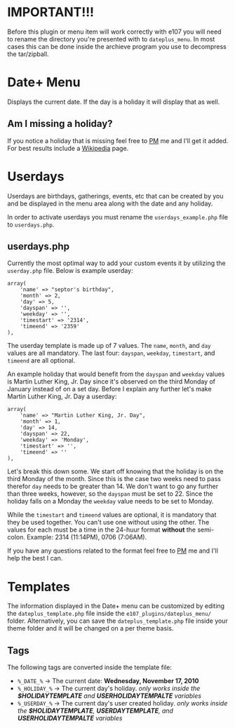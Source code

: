 
# IMPORTANT!!!

Before this plugin or menu item will work correctly with e107 you will need to rename the directory you're presented with to `dateplus_menu`. In most cases this can be done
inside the archieve program you use to decompress the tar/zipball.


# Date+ Menu

Displays the current date. If the day is a holiday it will display that as well.

## Am I missing a holiday?

If you notice a holiday that is missing feel free to [PM](http://e107.org/e107_plugins/pm/pm.php?send.37) me and I'll get it added. For best results include a [Wikipedia](http://en.wikipedia.org/wiki/Main_Page) page.


# Userdays

Userdays are birthdays, gatherings, events, etc that can be created by you and be displayed in the menu area along with the date and any holiday.

In order to activate userdays you must rename the `userdays_example.php` file to `userdays.php`.

## userdays.php

Currently the most optimal way to add your custom events it by utilizing the `userday.php` file. Below is example userday:

	array(
		'name' => "septor's birthday",
		'month' => 2,
		'day' => 5,
		'dayspan' => '',
		'weekday' => '',
		'timestart' => '2314',
		'timeend' => '2359'
	),

The userday template is made up of 7 values. The `name`, `month`, and `day` values are all mandatory. The last four:  `dayspan`, `weekday`, `timestart`, and `timeend` are all optional.

An example holiday that would benefit from the `dayspan` and `weekday` values is Martin Luther King, Jr. Day since it's observed on the third Monday of January instead of on a set
day. Before I explain any further let's make Martin Luther King, Jr. Day a userday:

	array(
		'name' => "Martin Luther King, Jr. Day",
		'month' => 1,
		'day' => 14,
		'dayspan' => 22,
		'weekday' => 'Monday',
		'timestart' => '',
		'timeend' => ''
	),

Let's break this down some. We start off knowing that the holiday is on the third Monday of the month. Since this is the case two weeks need to pass therefor `day` needs to be greater
than 14. We don't want to go any further than three weeks, however, so the `dayspan` must be set to 22. Since the holiday falls on a Monday the `weekday` value needs to be set to Monday.

While the `timestart` and `timeend` values are optional, it is mandatory that they be used together. You can't use one without using the other. The values for each must be a time
in the 24-huur format **without** the semi-colon. Example: 2314 (11:14PM), 0706 (7:06AM).

If you have any questions related to the format feel free to [PM](http://e107.org/e107_plugins/pm/pm.php?send.37) me and I'll help the best I can.


# Templates

The information displayed in the Date+ menu can be customized by editing the `dateplus_template.php` file inside the `e107_plugins/dateplus_menu/` folder.
Alternatively, you can save the `dateplus_template.php` file inside your theme folder and it will be changed on a per theme basis.

## Tags

The following tags are converted inside the template file:

* `%_DATE_%` → The current date: **Wednesday, November 17, 2010**
* `%_HOLIDAY_%` → The current day's holiday. *only works inside the **$HOLIDAYTEMPLATE** and **USERHOLIDAYTEMPALTE** variables*
* `%_USERDAY_%` → The current day's user created holiday. *only works inside the **$HOLIDAYTEMPLATE**, **USERDAYTEMPLATE**, and **USERHOLIDAYTEMPALTE** variables*